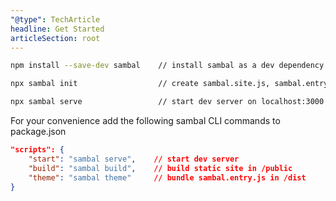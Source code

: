 ```yaml
---
"@type": TechArticle
headline: Get Started
articleSection: root
---
```


```sh
npm install --save-dev sambal    // install sambal as a dev dependency

npx sambal init                  // create sambal.site.js, sambal.entry.js and sample content

npx sambal serve                 // start dev server on localhost:3000
```

For your convenience add the following sambal CLI commands to package.json

```json
"scripts": {
    "start": "sambal serve",    // start dev server
    "build": "sambal build",    // build static site in /public
    "theme": "sambal theme"     // bundle sambal.entry.js in /dist
}
```



